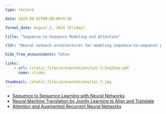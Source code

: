 ```yaml
---
type: lecture

date: 2024-08-02T08:00:00+5:30

format_date: August 2, 2024 (Friday)

title: "Sequence-to-Sequence Modeling and Attention"

tldr: "Neural network architectures for modeling sequence-to-sequence problems. Introduction to attention mechanism in RNNs."

hide_from_announcments: false

links: 
    - url: /static_files/presentations/Lec-7-Seq2Seq.pdf
      name: slides
      
thumbnail: /static_files/presentations/lec_7.jpg
---
```


<!-- Other additional contents using markdown -->
- [Sequence to Sequence Learning with Neural Networks](https://arxiv.org/pdf/1409.3215)
- [Neural Machine Translation by Jointly Learning to Align and Translate](https://arxiv.org/pdf/1409.0473)
- [Attention and Augmented Recurrent Neural Networks](https://distill.pub/2016/augmented-rnns/)
